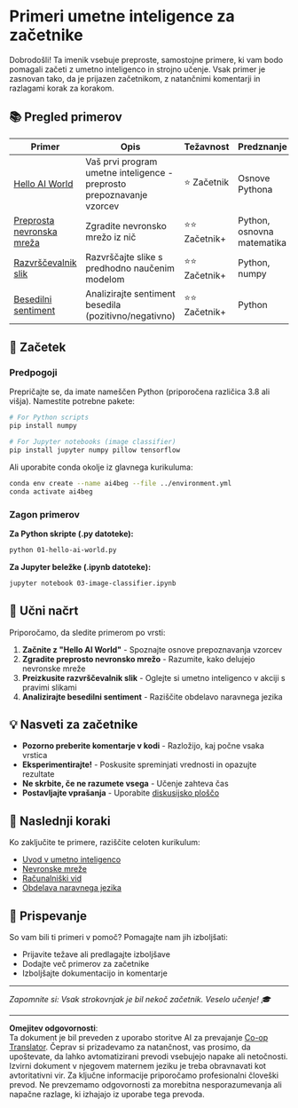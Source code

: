 <!--
CO_OP_TRANSLATOR_METADATA:
{
  "original_hash": "0d1babfdcbeb46525f2db3fbaaa54cd7",
  "translation_date": "2025-10-03T11:35:04+00:00",
  "source_file": "examples/README.md",
  "language_code": "sl"
}
-->
# Primeri umetne inteligence za začetnike

Dobrodošli! Ta imenik vsebuje preproste, samostojne primere, ki vam bodo pomagali začeti z umetno inteligenco in strojno učenje. Vsak primer je zasnovan tako, da je prijazen začetnikom, z natančnimi komentarji in razlagami korak za korakom.

## 📚 Pregled primerov

| Primer | Opis | Težavnost | Predznanje |
|--------|------|-----------|------------|
| [Hello AI World](../../../examples/01-hello-ai-world.py) | Vaš prvi program umetne inteligence - preprosto prepoznavanje vzorcev | ⭐ Začetnik | Osnove Pythona |
| [Preprosta nevronska mreža](../../../examples/02-simple-neural-network.py) | Zgradite nevronsko mrežo iz nič | ⭐⭐ Začetnik+ | Python, osnovna matematika |
| [Razvrščevalnik slik](./03-image-classifier.ipynb) | Razvrščajte slike s predhodno naučenim modelom | ⭐⭐ Začetnik+ | Python, numpy |
| [Besedilni sentiment](../../../examples/04-text-sentiment.py) | Analizirajte sentiment besedila (pozitivno/negativno) | ⭐⭐ Začetnik+ | Python |

## 🚀 Začetek

### Predpogoji

Prepričajte se, da imate nameščen Python (priporočena različica 3.8 ali višja). Namestite potrebne pakete:

```bash
# For Python scripts
pip install numpy

# For Jupyter notebooks (image classifier)
pip install jupyter numpy pillow tensorflow
```

Ali uporabite conda okolje iz glavnega kurikuluma:

```bash
conda env create --name ai4beg --file ../environment.yml
conda activate ai4beg
```

### Zagon primerov

**Za Python skripte (.py datoteke):**
```bash
python 01-hello-ai-world.py
```

**Za Jupyter beležke (.ipynb datoteke):**
```bash
jupyter notebook 03-image-classifier.ipynb
```

## 📖 Učni načrt

Priporočamo, da sledite primerom po vrsti:

1. **Začnite z "Hello AI World"** - Spoznajte osnove prepoznavanja vzorcev
2. **Zgradite preprosto nevronsko mrežo** - Razumite, kako delujejo nevronske mreže
3. **Preizkusite razvrščevalnik slik** - Oglejte si umetno inteligenco v akciji s pravimi slikami
4. **Analizirajte besedilni sentiment** - Raziščite obdelavo naravnega jezika

## 💡 Nasveti za začetnike

- **Pozorno preberite komentarje v kodi** - Razložijo, kaj počne vsaka vrstica
- **Eksperimentirajte!** - Poskusite spreminjati vrednosti in opazujte rezultate
- **Ne skrbite, če ne razumete vsega** - Učenje zahteva čas
- **Postavljajte vprašanja** - Uporabite [diskusijsko ploščo](https://github.com/microsoft/AI-For-Beginners/discussions)

## 🔗 Naslednji koraki

Ko zaključite te primere, raziščite celoten kurikulum:
- [Uvod v umetno inteligenco](../lessons/1-Intro/README.md)
- [Nevronske mreže](../lessons/3-NeuralNetworks/README.md)
- [Računalniški vid](../lessons/4-ComputerVision/README.md)
- [Obdelava naravnega jezika](../lessons/5-NLP/README.md)

## 🤝 Prispevanje

So vam bili ti primeri v pomoč? Pomagajte nam jih izboljšati:
- Prijavite težave ali predlagajte izboljšave
- Dodajte več primerov za začetnike
- Izboljšajte dokumentacijo in komentarje

---

*Zapomnite si: Vsak strokovnjak je bil nekoč začetnik. Veselo učenje! 🎓*

---

**Omejitev odgovornosti**:  
Ta dokument je bil preveden z uporabo storitve AI za prevajanje [Co-op Translator](https://github.com/Azure/co-op-translator). Čeprav si prizadevamo za natančnost, vas prosimo, da upoštevate, da lahko avtomatizirani prevodi vsebujejo napake ali netočnosti. Izvirni dokument v njegovem maternem jeziku je treba obravnavati kot avtoritativni vir. Za ključne informacije priporočamo profesionalni človeški prevod. Ne prevzemamo odgovornosti za morebitna nesporazumevanja ali napačne razlage, ki izhajajo iz uporabe tega prevoda.